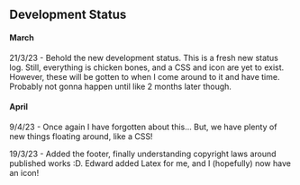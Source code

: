 <head>
  <title>Development Status</title>
</head>
<body>
  <h2>Development Status</h2>
  <h4>March</h4>
  <p>21/3/23 - Behold the new development status. This is a fresh new status log. Still, everything is chicken bones, and a CSS and icon are yet to exist. However, these will be gotten to when I come around to it and have time. Probably not gonna happen until like 2 months later though.</p>
  <h4>April</h4>
  <p>9/4/23 - Once again I have forgotten about this... But, we have plenty of new things floating around, like a CSS!</p>
  <p>19/3/23 - Added the footer, finally understanding copyright laws around published works :D. Edward added Latex for me, and I (hopefully) now have an icon!</p>
</body>